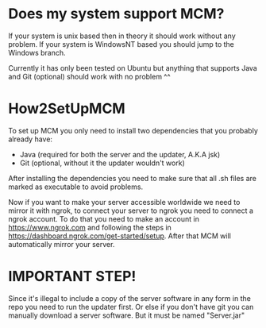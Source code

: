 # Does my system support MCM?

If your system is unix based then in theory it should work without any problem. If your system is WindowsNT based you should jump to the Windows branch.

Currently it has only been tested on Ubuntu but anything that supports Java and Git (optional) should work with no problem ^^

# How2SetUpMCM

To set up MCM you only need to install two dependencies that you probably already have:
- Java (required for both the server and the updater, A.K.A jsk)
- Git (optional, without it the updater wouldn't work)

After installing the dependencies you need to make sure that all .sh files are marked as executable to avoid problems.

Now if you want to make your server accessible worldwide we need to mirror it with ngrok, to connect your server to ngrok you need to connect a ngrok account. To do that you need to make an account in https://www.ngrok.com and following the steps in https://dashboard.ngrok.com/get-started/setup. After that MCM will automatically mirror your server.

# IMPORTANT STEP!

Since it's illegal to include a copy of the server software in any form in the repo you need to run the updater first. Or else if you don't have git you can manually download a server software. But it must be named "Server.jar"
